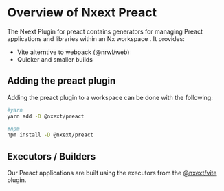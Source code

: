 # Overview of Nxext Preact

The Nxext Plugin for preact contains generators for managing Preact applications and libraries within an Nx workspace . It provides:

- Vite alterntive to webpack (@nrwl/web)
- Quicker and smaller builds

## Adding the preact plugin

Adding the preact plugin to a workspace can be done with the following:

```bash
#yarn
yarn add -D @nxext/preact
```

```bash
#npm
npm install -D @nxext/preact
```

## Executors / Builders

Our Preact applications are built using the executors from the [@nxext/vite](../vite/overview.md) plugin.
